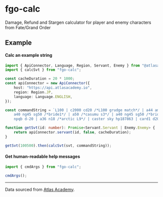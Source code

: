 # fgo-calc

Damage, Refund and Stargen calculator for player and enemy characters from Fate/Grand Order

## Example

#### Calc an example string

```typescript
import { ApiConnector, Language, Region, Servant, Enemy } from "@atlasacademy/api-connector";
import { calcSvt } from "fgo-calc";

const cacheDuration = 20 * 1000;
const apiConnector = new ApiConnector({
    host: "https://api.atlasacademy.io",
    region: Region.JP,
    language: Language.ENGLISH,
});

const commandString = `L100 | c2000 cd20 /*L100 grudge match*/ | a44 am20 /*skills 1&2*/ |
    a40 ng45 sg50 /*bride1*/ | a50 /*casumu s3*/ | a40 ng45 sg50 /*bride1 dies, enter bride2*/ |
    npqb d-20 | a36 n18 /*arctic L9*/ | caster sky hp187863 | card1 d20 #turn3`;

function getSvt(id: number): Promise<Servant.Servant | Enemy.Enemy> {
    return apiConnector.servant(id, false, cacheDuration);
}

getSvt(100500).then(calcSvt(svt, commandString));
```

#### Get human-readable help messages

```typescript
import { cmdArgs } from "fgo-calc";

cmdArgs();
```

---

Data sourced from [Atlas Academy](https://atlasacademy.io).
